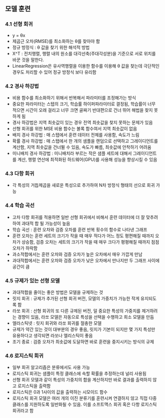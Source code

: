 ## 모델 훈련
### 4.1 선형 회귀
- y = θx
- 제곱근 오차(RMSE)를 최소화하는 θ를 찾아야 함
- 정규 방정식 : θ 값을 찾기 위한 해석적 방법
- X^T : 전치행렬, 행렬 내의 원소를 대각선축(주대각성분)을 기준으로 서로 위치를 바꾼 것을 말한다.
- LinearRegression은 유사역행렬을 이용한 함수를 이용해 θ 값을 찾는데 극단적인 경우도 처리할 수 있어 정규 방정식 보다 유리함
### 4.2 경사 하강법
- 비용 함수를 최소화하기 위해서 반복해서 파라미터를 조정해가는 방식
- 중요한 파라미터는 스텝의 크기, 학습률 하이퍼파라미터로 결정됨, 학습률이 너무 적으면 시간이 오래 걸리고 너무 크면 골짜기 반대편으로 건너 뛰어 해법을 찾지 못하게 됨
- 경사 하강법은 지역 최솟값이 있는 경우 전역 최솟값을 찾지 못하는 문제가 있음
- 선형  회귀를 위한 MSE 비용 함수는 볼록 함수여서 지역 최솟값이 없음
- 배치 경사 하강법 : 매 스탭에서 훈련 데이터 전체를 사용함, 속도가 느림
- 확률 경사 하강법 : 매 스탭에서 한 개의 샘플을 랜덤으로 선택하고 그레이디언트를 계산함, 지역 최솟값을 건너뛸 수 있음, 속도가 빠름, 최솟값에 안착하기 어려움
- 미니배치 경사 하강법 : 미니배치라 부르는 작은 샘플 세트에 대해서 그레이디언트를 계산, 행렬 연산에 최적화된 하드웨어(GPU)를 사용해 성능을 향상시킬 수 있음
### 4.3 다항 회귀
- 각 특성의 거듭제곱을 새로운 특성으로 추가하여 N차 방정식 형태의 선으로 회귀 가능
### 4.4 학습 곡선
- 고차 다항 회귀를 적용하면 일반 선형 회귀에서 비해서 훈련 데이터에 더 잘 맞추려 하여 과대적 합 될 가능성이 높음
- 학습 곡선 : 훈련 오차와 검증 오차를 훈련 반복 횟수의 함수로 나타낸 그래프
- 훈련 오차는 훈련 세트의 크기가 작을 때 매우 적다가 어느 정도 평편해질 때까지 오차가 상승함, 검증 오차는 세트의 크기가 작을 때 매우 크다가 평평해질 때까지 점점 오차가 하락함
- 과소적합에서는 훈련 오차와 검증 오차가 높은 오차에서 매우 가깝게 만남
- 과대적합에서는 훈련 오차와 검증 오차가 낮은 오차에서 만나지만 두 그래프 사이에 공간이 큼
### 4.5 규제가 있는 선형 모델
- 과대적합을 줄이는 좋은 방법은 모델을 규제하는 것
- 릿지 회귀 : 규제가 추가된 선형 회귀 버전, 모델의 가중치가 가능한 작게 유지되도록 함
- 라쏘 회귀 : 선형 회귀의 또 다른 규제된 버전, 덜 중요한 특성의 가중치를 제거하려는 경향이 있음, 라쏘 모델은 자동으로 특성을 선택을 수행하고 희소 모델을 만듬
- 엘라스틱넷 : 릿지 회귀와 라쏘 회귀를 절충한 모델
- 규제가 약간 있는 것이 대부분의 경우 좋음, 릿지가 기본이 되지만 몇 가지 특성만 유용하다고 생각되면 라쏘나 엘리스틱이 좋음
- 조기 종료 : 검증 오차가 최솟값에 도달하면 바로 훈련을 중지시키는 방식의 규제
### 4.6 로지스틱 회귀
- 일부 회귀 알고리즘은 분류에서도 사용 가능
- 로지스틱 회귀는 샘플이 특정 클래스에 속할 확률을 추정하는데 널리 사용됨
- 선형 회귀 모델과 같이 특성의 가중치의 합을 계산하지만 바로 결과를 출력하지 않고 로지스틱을 출력함
- 로지스틱은 0과 1사이의 값을 출력하는 시모이드 함수
- 로지스틱 회귀 모델은 여러 개의 이진 분류기를 훈련시켜 연결하지 않고 직접 다중 클래스를 지원하도록 일반화될 수 있음. 이를 소프트맥스 회귀 혹은 다항 로지스틱 회귀라고 함
